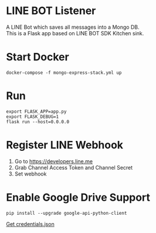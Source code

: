 # LINE BOT Listener
A LINE Bot which saves all messages into a Mongo DB.  
This is a Flask app based on LINE BOT SDK Kitchen sink.

# Start Docker
```shell
docker-compose -f mongo-express-stack.yml up
```

# Run
```shell
export FLASK_APP=app.py
export FLASK_DEBUG=1
flask run --host=0.0.0.0
```

# Register LINE Webhook
1. Go to https://developers.line.me
2. Grab Channel Access Token and Channel Secret
3. Set webhook

# Enable Google Drive Support

```shell
pip install --upgrade google-api-python-client
```

[Get credentials.json](https://developers.google.com/drive/api/v3/quickstart/python)